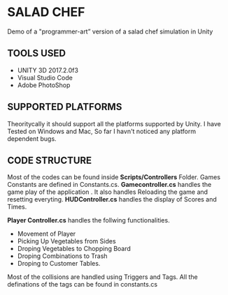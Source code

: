 # SALAD CHEF #
Demo of a "programmer-art” version of a salad chef simulation in Unity 
## TOOLS USED ##
* UNITY 3D 2017.2.0f3
* Visual Studio Code
* Adobe PhotoShop

## SUPPORTED PLATFORMS ##
Theoritycally it should support all the platforms supported by Unity. I have Tested on Windows and Mac, So far I havn't noticed any platform dependent bugs.


## CODE STRUCTURE ##
Most of the codes can be found inside **Scripts/Controllers** Folder. Games Constants are defined in Constants.cs.
**Gamecontroller.cs** handles the game play of the application . It also handles Reloading the game and resetting everyting.
**HUDController.cs** handles the display of Scores and Times. 

**Player Controller.cs** handles the follwing functionalities.
* Movement of Player
* Picking Up Vegetables from Sides
* Droping Vegetables to Chopping Board
* Droping Combinations to Trash
* Droping to Customer Tables.

Most of the collisions are handled using Triggers and Tags. All the definations of the tags can be found in constants.cs



